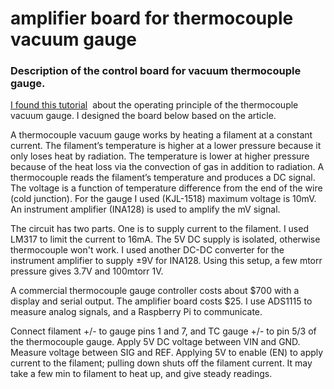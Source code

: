 # amplifier board for thermocouple vacuum gauge

### Description of the control board for vacuum thermocouple gauge.

<a href="https://onolab-client.vercel.app/img/VacuumGaugeBoard.jpg">

I found <a href="http://www.belljar.net/tcgauge.htm">
this tutorial</a>  about the operating principle of the thermocouple vacuum gauge. I designed the board below based on the article. 

A thermocouple vacuum gauge works by heating a filament at a constant current. The filament’s temperature is higher at a lower pressure because it only loses heat by radiation. The temperature is lower at higher pressure because of the heat loss via the convection of gas in addition to radiation. A thermocouple reads the filament’s temperature and produces a DC signal. The voltage is a function of temperature difference from the end of the wire (cold junction). For the gauge I used (KJL-1518) maximum voltage is 10mV. An instrument amplifier (INA128) is used to amplify the mV signal.

The circuit has two parts. One is to supply current to the filament. I used LM317 to limit the current to 16mA. The 5V DC supply is isolated, otherwise thermocouple won't work. I used another DC-DC converter for the instrument amplifier to supply ±9V for INA128. Using this setup, a few mtorr pressure gives 3.7V and 100mtorr 1V. 

A commercial thermocouple gauge controller costs about $700 with a display and serial output. The amplifier board costs $25. I use ADS1115 to measure analog signals, and a Raspberry Pi to communicate. 

Connect filament +/- to gauge pins 1 and 7, and TC gauge +/- to pin 5/3 of the thermocouple gauge. Apply 5V DC voltage between VIN and GND. Measure voltage between SIG and REF. Applying 5V to enable (EN) to apply current to the filament; pulling down shuts off the filament current. It may take a few min to filament to heat up, and give steady readings.    
 







